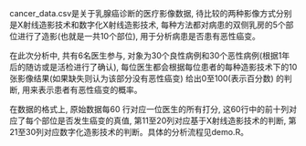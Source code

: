cancer_data.csv是关于乳腺癌诊断的医疗影像数据, 待比较的两种影像方式分别是X射线造影技术和数字化X射线造影技术, 每种方法都对病患的双侧乳房的5个部位进行了造影(也就是一共10个部位), 用于分析病患是否患有恶性癌变。

在此次分析中, 共有6名医生参与, 对象为30个良性病例和30个恶性病例(根据1年后的随访或是活检进行了确认), 每位医生都会根据每位患者的每种造影技术下的10张影像结果(如果缺失则认为该部分没有恶性癌变) 给出0至100(表示百分数) 的判断, 用来表示患者有恶性癌变的概率。

在数据的格式上, 原始数据每60 行对应一位医生的所有打分, 这60行中的前十列对应了每个部位是否发生癌变的真值, 第11至20列对应基于X射线造影技术的判断, 第21至30列对应数字化造影技术的判断。具体的分析流程见demo.R。
